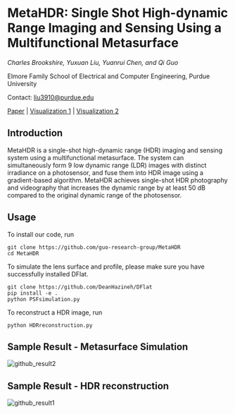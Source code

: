 # MetaHDR: Single Shot High-dynamic Range Imaging and Sensing Using a Multifunctional Metasurface

_Charles Brookshire, Yuxuan Liu, Yuanrui Chen, and Qi Guo_

Elmore Family School of Electrical and Computer Engineering, Purdue University

Contact: liu3910@purdue.edu


[Paper](https://preprints.opticaopen.org/articles/preprint/MetaHDR_Single_Shot_High-Dynamic_Range_Imaging_and_Sensing_using_a_Multifunctional_Metasurface/25719513) | [Visualization 1](https://drive.google.com/file/d/1xR25B3CRW_7aeHa4g03yvT2yfVWkDwZg/view?usp=drive_link) | [Visualization 2](https://drive.google.com/file/d/18klBNhE-oL3ldxwv8qmt05sb1dHNUDW9/view?usp=drive_link)
## Introduction

MetaHDR is a single-shot high-dynamic range (HDR) imaging and sensing system using a multifunctional metasurface. The system can simultaneously form 9 low dynamic range (LDR) images with distinct irradiance on a photosensor, and fuse them into HDR image using a gradient-based algorithm. MetaHDR achieves single-shot HDR photography and videography that increases the dynamic range by at least 50 dB compared to the original dynamic range of the photosensor. 

## Usage
To install our code, run
```
git clone https://github.com/guo-research-group/MetaHDR
cd MetaHDR
```

To simulate the lens surface and profile, please make sure you have successfully installed DFlat.
```
git clone https://github.com/DeanHazineh/DFlat
pip install -e .
python PSFsimulation.py
```

To reconstruct a HDR image, run
```
python HDRreconstruction.py
```

## Sample Result - Metasurface Simulation
![github_result2](https://github.com/guo-research-group/MetaHDR/assets/149278360/ac4aee93-6d48-45ac-9ba1-4b9aeed5389d)

## Sample Result - HDR reconstruction
![github_result1](https://github.com/guo-research-group/MetaHDR/assets/149278360/85f47837-7f6f-408d-b3a2-17d0c4d84d5e)
